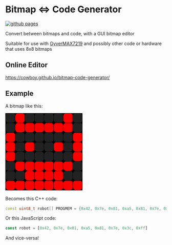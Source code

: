 # Bitmap ⇔ Code Generator

[![github pages](https://github.com/cowboy/bitmap-code-generator/actions/workflows/main.yml/badge.svg)](https://github.com/cowboy/bitmap-code-generator/actions/workflows/main.yml)

Convert between bitmaps and code, with a GUI bitmap editor

Suitable for use with [GyverMAX7219](https://github.com/GyverLibs/GyverMAX7219) and possibly other code or hardware that uses 8x8 bitmaps

## Online Editor

https://cowboy.github.io/bitmap-code-generator/

## Example

A bitmap like this:

![](https://github.com/cowboy/bitmap-code-generator/blob/main/public/robot.png?raw=true)

Becomes this C++ code:

```cpp
const uint8_t robot[] PROGMEM = {0x42, 0x7e, 0x81, 0xa5, 0x81, 0x7e, 0x3c, 0xff};
```

Or this JavaScript code:

```js
const robot = [0x42, 0x7e, 0x81, 0xa5, 0x81, 0x7e, 0x3c, 0xff]
```

And vice-versa!
